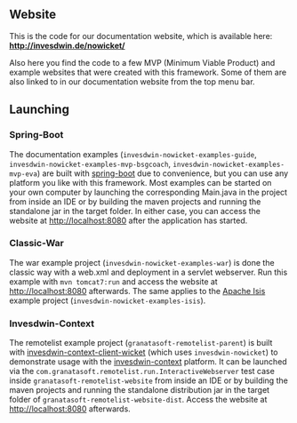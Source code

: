 ## Website

This is the code for our documentation website, which is available here: **http://invesdwin.de/nowicket/**

Also here you find the code to a few MVP (Minimum Viable Product) and example websites that were created with this framework. Some of them are also linked to in our documentation website from the top menu bar.

## Launching

### Spring-Boot
The documentation examples (`invesdwin-nowicket-examples-guide`, `invesdwin-nowicket-examples-mvp-bsgcoach`, `invesdwin-nowicket-examples-mvp-eva`) are built with [spring-boot](https://projects.spring.io/spring-boot/) due to convenience, but you can use any platform you like with this framework. Most examples can be started on your own computer by launching the corresponding Main.java in the project from inside an IDE or by building the maven projects and running the standalone jar in the target folder. In either case, you can access the website at [http://localhost:8080](http://localhost:8080) after the application has started.

### Classic-War
The war example project (`invesdwin-nowicket-examples-war`) is done the classic way with a web.xml and deployment in a servlet webserver. Run this example with `mvn tomcat7:run` and access the website at [http://localhost:8080](http://localhost:8080) afterwards. The same applies to the [Apache Isis](https://isis.apache.org) example project (`invesdwin-nowicket-examples-isis`).

### Invesdwin-Context
The remotelist example project (`granatasoft-remotelist-parent`) is built with [invesdwin-context-client-wicket](https://github.com/subes/invesdwin-context-client)  (which uses `invesdwin-nowicket`) to demonstrate usage with the [invesdwin-context](https://github.com/subes/invesdwin-context) platform. It can be launched via the `com.granatasoft.remotelist.run.InteractiveWebserver` test case inside `granatasoft-remotelist-website` from inside an IDE or by building the maven projects and running the standalone distribution jar in the target folder of `granatasoft-remotelist-website-dist`. Access the website at [http://localhost:8080](http://localhost:8080) afterwards.
